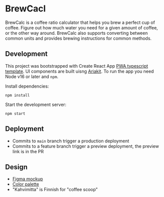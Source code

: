 # BrewCacl

BrewCalc is a coffee ratio calculator that helps you brew a perfect cup of coffee. Figure out how much water you need for a given amount of coffee, or the other way around. BrewCalc also supports converting between common units and provides brewing instructions for common methods.

## Development

This project was bootstrapped with Create React App [PWA typescript template](https://cra.link/PWA). UI components are built uisng [Ariakit](https://ariakit.org/). To run the app you need Node v16 or later and `npm`.

Install dependencies:

```
npm install
```

Start the development server:

```
npm start
```

## Deployment

- Commits to `main` branch trigger a production deployment
- Commits to a feature branch trigger a preview deployment, the preview link is in the PR

## Design

- [Figma mockup][figma]
- [Color palette][color]
- "Kahvimitta" is Finnish for "coffee scoop" 

[color]: https://colorbox.io/?c0=%26p%24s%24%3D7%26p%24h%24st%24%3D30%26p%24h%24e%24%3D30%26p%24h%24c%24%3Deqi%26p%24sa%24st%24%3D0.05%26p%24sa%24e%24%3D0.5%26p%24sa%24r%24%3D1%26p%24sa%24c%24%3Deqi%26p%24b%24st%24%3D1%26p%24b%24e%24%3D0.25%26p%24b%24c%24%3Dl%26o%24n%24%3DNew+Color+Copy%26o%24ro%24%3Dcw%26o%24ms%24%3D0%2C1&c1=%26p%24s%24%3D3%26p%24h%24st%24%3D38%26p%24h%24e%24%3D39%26p%24h%24c%24%3Deqo%26p%24sa%24st%24%3D0.04%26p%24sa%24e%24%3D0.7%26p%24sa%24r%24%3D1%26p%24sa%24c%24%3Deqo%26p%24b%24st%24%3D1%26p%24b%24e%24%3D0.05%26p%24b%24c%24%3Dl%26o%24n%24%3DNew+Color%26o%24ro%24%3Dcw%26o%24ms%24%3D0%2C1%26o%24lockHex%24%3D%23ffa500&c2=%26p%24s%24%3D11%26p%24h%24st%24%3D28%26p%24h%24e%24%3D30%26p%24h%24c%24%3Deqo%26p%24sa%24st%24%3D0.1%26p%24sa%24e%24%3D0.5%26p%24sa%24r%24%3D0.5%26p%24sa%24c%24%3Deqo%26p%24b%24st%24%3D0.12%26p%24b%24e%24%3D0.45%26p%24b%24c%24%3Dl%26o%24n%24%3DNew+Color%26o%24ro%24%3Dcw%26o%24ms%24%3D0%2C1
[figma]: https://www.figma.com/file/VVjtBOBTGa18Gy8hGajcmy/Untitled?node-id=0%3A1&t=QdwR8Cs0n5KtMWK6-1

